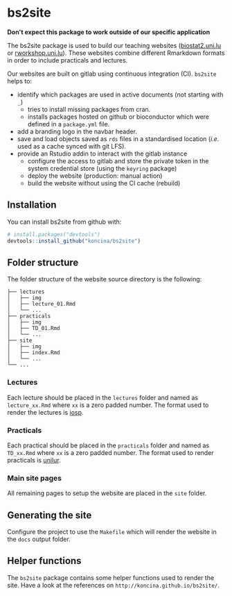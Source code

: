 
<!-- README.md is generated from README.Rmd. Please edit that file -->
bs2site
=======

**Don't expect this package to work outside of our specific application**

The bs2site package is used to build our teaching websites ([biostat2.uni.lu](https://biostat2.uni.lu) or [rworkshop.uni.lu](https://rworkshop.uni.lu)). These websites combine different Rmarkdown formats in order to include practicals and lectures.

Our websites are built on gitlab using continuous integration (CI). `bs2site` helps to:

-   identify which packages are used in active documents (not starting with `_`)
    -   tries to install missing packages from cran.
    -   installs packages hosted on github or bioconductor which were defined in a `package.yml` file.
-   add a branding logo in the navbar header.
-   save and load objects saved as `rds` files in a standardised location (*i.e.* used as a cache synced with git LFS).
-   provide an Rstudio addin to interact with the gitlab instance
    -   configure the access to gitlab and store the private token in the system credential store (using the `keyring` package)
    -   deploy the website (production: manual action)
    -   build the website without using the CI cache (rebuild)

Installation
------------

You can install bs2site from github with:

``` r
# install.packages("devtools")
devtools::install_github("koncina/bs2site")
```

Folder structure
----------------

The folder structure of the website source directory is the following:

    ├── lectures
    │   ├── img
    │   ├── lecture_01.Rmd
    │   └── ...
    ├── practicals
    │   ├── img
    │   ├── TD_01.Rmd
    │   └── ...
    ├── site
    │   ├── img
    │   ├── index.Rmd
    │   └── ...
    └── ...

### Lectures

Each lecture should be placed in the `lectures` folder and named as `lecture_xx.Rmd` where `xx` is a zero padded number. The format used to render the lectures is [iosp](https://github.com/koncina/iosp).

### Practicals

Each practical should be placed in the `practicals` folder and named as `TD_xx.Rmd` where `xx` is a zero padded number. The format used to render practicals is [unilur](https://github.com/koncina/unilur).

### Main site pages

All remaining pages to setup the website are placed in the `site` folder.

Generating the site
-------------------

Configure the project to use the `Makefile` which will render the website in the `docs` output folder.

Helper functions
----------------

The `bs2site` package contains some helper functions used to render the site. Have a look at the references on `http://koncina.github.io/bs2site/`.
